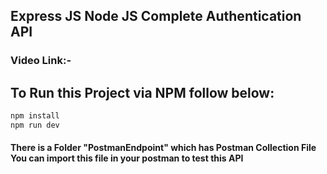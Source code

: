 ## Express JS Node JS Complete Authentication API
### Video Link:- 

## To Run this Project via NPM follow below:

```bash
npm install
npm run dev
```

#### There is a Folder "PostmanEndpoint" which has Postman Collection File You can import this file in your postman to test this API

